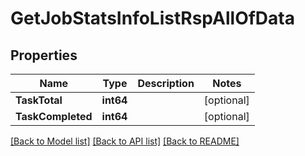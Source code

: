 # GetJobStatsInfoListRspAllOfData

## Properties

Name | Type | Description | Notes
------------ | ------------- | ------------- | -------------
**TaskTotal** | **int64** |  | [optional] 
**TaskCompleted** | **int64** |  | [optional] 

[[Back to Model list]](../README.md#documentation-for-models) [[Back to API list]](../README.md#documentation-for-api-endpoints) [[Back to README]](../README.md)


